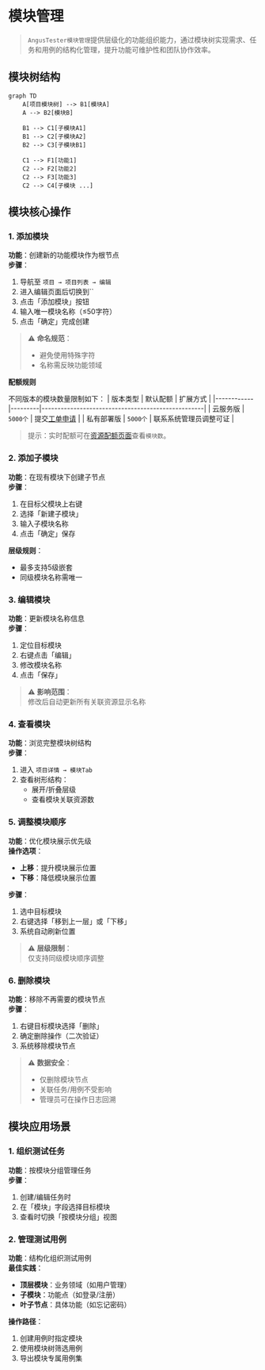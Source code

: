 # 模块管理

> `AngusTester模块管理`提供层级化的功能组织能力，通过模块树实现需求、任务和用例的结构化管理，提升功能可维护性和团队协作效率。

## 模块树结构

```mermaid
graph TD
    A[项目模块树] --> B1[模块A]
    A --> B2[模块B]

    B1 --> C1[子模块A1]
    B1 --> C2[子模块A2]
    B2 --> C3[子模块B1]
    
    C1 --> F1[功能1]
    C2 --> F2[功能2]
    C2 --> F3[功能3]
    C2 --> C4[子模块 ...]
```

## 模块核心操作

### 1. 添加模块
**功能**：创建新的功能模块作为根节点  
**步骤**：
1. 导航至 `项目 → 项目列表 → 编辑`
2. 进入编辑页面后切换到``
2. 点击「添加模块」按钮
3. 输入唯一模块名称（≤50字符）
4. 点击「确定」完成创建

> ⚠️ **命名规范**：
> - 避免使用特殊字符
> - 名称需反映功能领域

**配额规则**

不同版本的模块数量限制如下：
| 版本类型   | 默认配额    | 扩展方式                                              |
|------------|---------|---------------------------------------------------|
| 云服务版   | `5000个` | 提交[工单申请](https://wo.xcan.cloud/workorders/create) |
| 私有部署版 | `5000个` | 联系系统管理员调整可证                                 |

> 提示：实时配额可在[资源配额页面](../../introduction/quotas)查看`模块数`。

### 2. 添加子模块
**功能**：在现有模块下创建子节点  
**步骤**：
1. 在目标父模块上右键
2. 选择「新建子模块」
3. 输入子模块名称
4. 点击「确定」保存

**层级规则**：
- 最多支持5级嵌套
- 同级模块名称需唯一

### 3. 编辑模块
**功能**：更新模块名称信息  
**步骤**：
1. 定位目标模块
2. 右键点击「编辑」
3. 修改模块名称
4. 点击「保存」

> ⚠️ **影响范围**：  
> 修改后自动更新所有关联资源显示名称

### 4. 查看模块
**功能**：浏览完整模块树结构  
**步骤**：
1. 进入 `项目详情 → 模块Tab`
2. 查看树形结构：
   - 展开/折叠层级
   - 查看模块关联资源数

### 5. 调整模块顺序
**功能**：优化模块展示优先级  
**操作选项**：
- **上移**：提升模块展示位置
- **下移**：降低模块展示位置

**步骤**：
1. 选中目标模块
2. 右键选择「移到上一层」或「下移」
3. 系统自动刷新位置

> ⚠️ **层级限制**：  
> 仅支持同级模块顺序调整

### 6. 删除模块
**功能**：移除不再需要的模块节点  
**步骤**：
1. 右键目标模块选择「删除」
2. 确定删除操作（二次验证）
3. 系统移除模块节点

> ⚠️ **数据安全**：
> - 仅删除模块节点
> - 关联任务/用例不受影响
> - 管理员可在操作日志回溯

## 模块应用场景

### 1. 组织测试任务
**功能**：按模块分组管理任务  
**步骤**：
1. 创建/编辑任务时
2. 在「模块」字段选择目标模块
3. 查看时切换「按模块分组」视图

### 2. 管理测试用例
**功能**：结构化组织测试用例  
**最佳实践**：
- **顶层模块**：业务领域（如用户管理）
- **子模块**：功能点（如登录/注册）
- **叶子节点**：具体功能（如忘记密码）

**操作路径**：
1. 创建用例时指定模块
2. 使用模块树筛选用例
3. 导出模块专属用例集
